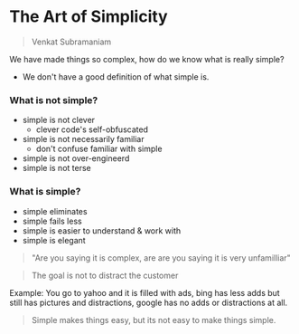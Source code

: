 # The Art of Simplicity
> Venkat Subramaniam

We have made things so complex, how do we know what is really simple? 
- We don't have a good definition of what simple is.

### What is not simple? 
- simple is not clever
	- clever code's self-obfuscated
- simple is not necessarily familiar
	- don't confuse familiar with simple
- simple is not over-engineerd
- simple is not terse

### What is simple? 
- simple eliminates
- simple fails less
- simple is easier to understand & work with
- simple is elegant

> "Are you saying it is complex, are are you saying it is very unfamilliar"


> The goal is not to distract the customer

Example: You go to yahoo and it is filled with ads, bing has less adds but still has pictures and distractions, google has no adds or distractions at all. 

> Simple makes things easy, but its not easy to make things simple.